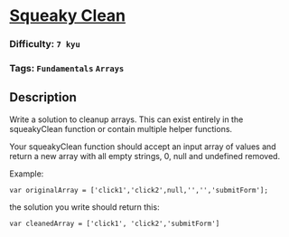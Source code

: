 # [Squeaky Clean](https://www.codewars.com/kata/53a8beaca9198e77b9000309)

### Difficulty: `7 kyu`

### Tags: `Fundamentals` `Arrays`

## Description

Write a solution to cleanup arrays. This can exist entirely in the squeakyClean function or contain multiple helper functions.

Your squeakyClean function should accept an input array of values and return a new array with all empty strings, 0, null and undefined removed.

Example:

```
var originalArray = ['click1','click2',null,'','','submitForm'];
```

the solution you write should return this:

```
var cleanedArray = ['click1', 'click2','submitForm'] 
```
